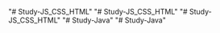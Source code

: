 "# Study-JS_CSS_HTML" 
"# Study-JS_CSS_HTML" 
"# Study-JS_CSS_HTML" 
"# Study-Java" 
"# Study-Java" 
